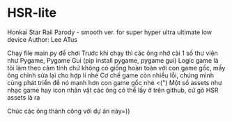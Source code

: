 # HSR-lite
Honkai Star Rail Parody - smooth ver. for super hyper ultra ultimate low device
Author: Lee ATus

Chạy file main.py để chơi 
Trước khi chạy thì các ông nhớ cài 1 số thư viện như Pygame, Pygame Gui (pip install pygame, pygame gui)
Logic game là tôi làm theo cảm tính chứ không có giống hoàn toàn với con game gốc, mấy ông chỉnh sửa lại cho hợp lí nhé
Cơ chế game còn nhiều lỗi, chúng mình cùng phát triển để nó mạnh hơn con game gốc nhé <(") 
Một số assets như nhạc game hay icon nhân vật các ông có thể lấy ở trên github, cứ gõ HSR assets là ra

Chúc các ông thành công với dự án này=))

